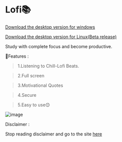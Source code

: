 # Lofi📚
[Download the desktop version for windows](https://bit.ly/2Tv5Wa1)

[Download the desktop version for Linux(Beta release)](https://github.com/CodeRustyPro/Study/releases/tag/1.0-Linux)

Study with complete focus and become productive.

🔴Features : 

>1.Listening to Chill-Lofi Beats.

>2.Full screen

>3.Motivational Quotes

>4.Secure

>5.Easy to use😊

![image](https://user-images.githubusercontent.com/65584840/127091001-e9214d6c-faaf-4a1e-a722-9e3da2c0a054.png)

Disclaimer : 

Stop reading disclaimer and go to the site [here](https://coderustypro.github.io/Study/)
